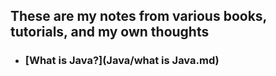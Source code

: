 ## These are my notes from various books, tutorials, and my own thoughts


* ### [What is Java?](Java/what is Java.md)
